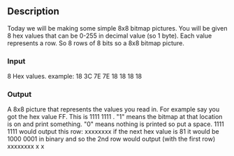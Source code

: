 ## Description
Today we will be making some simple 8x8 bitmap pictures. You will be given 8 hex values that can be 0-255 in decimal value (so 1 byte). Each value represents a row. So 8 rows of 8 bits so a 8x8 bitmap picture.

### Input
8 Hex values.
example:
18 3C 7E 7E 18 18 18 18

### Output
A 8x8 picture that represents the values you read in.
For example say you got the hex value FF. This is 1111 1111 . "1" means the bitmap at that location is on and print something. "0" means nothing is printed so put a space. 1111 1111 would output this row:
xxxxxxxx
if the next hex value is 81 it would be 1000 0001 in binary and so the 2nd row would output (with the first row)
xxxxxxxx
x      x